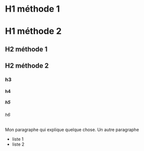# H1 méthode 1

H1 méthode 2
===============

## H2 méthode 1

H2 méthode 2
-------------

### h3 
#### h4
##### h5
###### h6

Mon paragraphe qui explique quelque chose.
Un autre paragraphe

* liste 1
* liste 2
